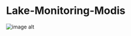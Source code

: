 # Lake-Monitoring-Modis


![image alt](https://github.com/SaeidDaliriSusefi/Water-Body/blob/483c6aaef4a41999612a054585491e7348f92ffc/Images/Examples.jpg)
